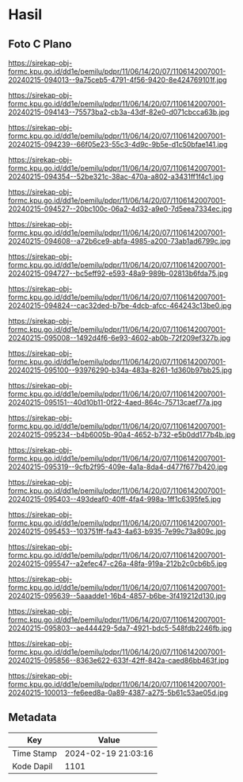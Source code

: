 # Hasil

## Foto C Plano

https://sirekap-obj-formc.kpu.go.id/dd1e/pemilu/pdpr/11/06/14/20/07/1106142007001-20240215-094013--9a75ceb5-4791-4f56-9420-8e424769101f.jpg

https://sirekap-obj-formc.kpu.go.id/dd1e/pemilu/pdpr/11/06/14/20/07/1106142007001-20240215-094143--75573ba2-cb3a-43df-82e0-d071cbcca63b.jpg

https://sirekap-obj-formc.kpu.go.id/dd1e/pemilu/pdpr/11/06/14/20/07/1106142007001-20240215-094239--66f05e23-55c3-4d9c-9b5e-d1c50bfae141.jpg

https://sirekap-obj-formc.kpu.go.id/dd1e/pemilu/pdpr/11/06/14/20/07/1106142007001-20240215-094354--52be321c-38ac-470a-a802-a3431ff1f4c1.jpg

https://sirekap-obj-formc.kpu.go.id/dd1e/pemilu/pdpr/11/06/14/20/07/1106142007001-20240215-094527--20bc100c-06a2-4d32-a9e0-7d5eea7334ec.jpg

https://sirekap-obj-formc.kpu.go.id/dd1e/pemilu/pdpr/11/06/14/20/07/1106142007001-20240215-094608--a72b6ce9-abfa-4985-a200-73ab1ad6799c.jpg

https://sirekap-obj-formc.kpu.go.id/dd1e/pemilu/pdpr/11/06/14/20/07/1106142007001-20240215-094727--bc5eff92-e593-48a9-989b-02813b6fda75.jpg

https://sirekap-obj-formc.kpu.go.id/dd1e/pemilu/pdpr/11/06/14/20/07/1106142007001-20240215-094824--cac32ded-b7be-4dcb-afcc-464243c13be0.jpg

https://sirekap-obj-formc.kpu.go.id/dd1e/pemilu/pdpr/11/06/14/20/07/1106142007001-20240215-095008--1492d4f6-6e93-4602-ab0b-72f209ef327b.jpg

https://sirekap-obj-formc.kpu.go.id/dd1e/pemilu/pdpr/11/06/14/20/07/1106142007001-20240215-095100--93976290-b34a-483a-8261-1d360b97bb25.jpg

https://sirekap-obj-formc.kpu.go.id/dd1e/pemilu/pdpr/11/06/14/20/07/1106142007001-20240215-095151--40d10b11-0f22-4aed-864c-75713caef77a.jpg

https://sirekap-obj-formc.kpu.go.id/dd1e/pemilu/pdpr/11/06/14/20/07/1106142007001-20240215-095234--b4b6005b-90a4-4652-b732-e5b0dd177b4b.jpg

https://sirekap-obj-formc.kpu.go.id/dd1e/pemilu/pdpr/11/06/14/20/07/1106142007001-20240215-095319--9cfb2f95-409e-4a1a-8da4-d477f677b420.jpg

https://sirekap-obj-formc.kpu.go.id/dd1e/pemilu/pdpr/11/06/14/20/07/1106142007001-20240215-095403--493deaf0-40ff-4fa4-998a-1ff1c6395fe5.jpg

https://sirekap-obj-formc.kpu.go.id/dd1e/pemilu/pdpr/11/06/14/20/07/1106142007001-20240215-095453--103751ff-fa43-4a63-b935-7e99c73a809c.jpg

https://sirekap-obj-formc.kpu.go.id/dd1e/pemilu/pdpr/11/06/14/20/07/1106142007001-20240215-095547--a2efec47-c26a-48fa-919a-212b2c0cb6b5.jpg

https://sirekap-obj-formc.kpu.go.id/dd1e/pemilu/pdpr/11/06/14/20/07/1106142007001-20240215-095639--5aaadde1-16b4-4857-b6be-3f419212d130.jpg

https://sirekap-obj-formc.kpu.go.id/dd1e/pemilu/pdpr/11/06/14/20/07/1106142007001-20240215-095803--ae444429-5da7-4921-bdc5-548fdb2246fb.jpg

https://sirekap-obj-formc.kpu.go.id/dd1e/pemilu/pdpr/11/06/14/20/07/1106142007001-20240215-095856--8363e622-633f-42ff-842a-caed86bb463f.jpg

https://sirekap-obj-formc.kpu.go.id/dd1e/pemilu/pdpr/11/06/14/20/07/1106142007001-20240215-100013--fe6eed8a-0a89-4387-a275-5b61c53ae05d.jpg


## Metadata

| Key        | Value               |
| ---------- | ------------------- |
| Time Stamp | 2024-02-19 21:03:16 |
| Kode Dapil | 1101                |



